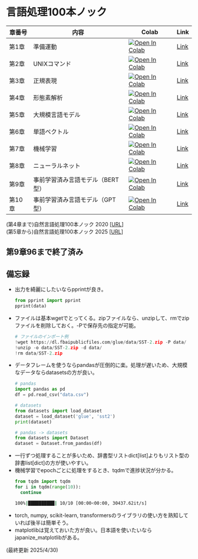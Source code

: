 # 言語処理100本ノック

| 章番号 | 内容                                | Colab | Link |
|--------|-------------------------------------|--------|--------|
| 第1章  | 準備運動                            | [![Open In Colab](https://colab.research.google.com/assets/colab-badge.svg)](https://colab.research.google.com/github/j329nish/100knocks/blob/main/chapter1.ipynb)| [Link](https://github.com/j329nish/100knocks/blob/main/chapter1.ipynb) |
| 第2章  | UNIXコマンド                        | [![Open In Colab](https://colab.research.google.com/assets/colab-badge.svg)](https://colab.research.google.com/github/j329nish/100knocks/blob/main/chapter2.ipynb)| [Link](https://github.com/j329nish/100knocks/blob/main/chapter2.ipynb) |
| 第3章  | 正規表現                            | [![Open In Colab](https://colab.research.google.com/assets/colab-badge.svg)](https://colab.research.google.com/github/j329nish/100knocks/blob/main/chapter3.ipynb)| [Link](https://github.com/j329nish/100knocks/blob/main/chapter3.ipynb) |
| 第4章  | 形態素解析                          | [![Open In Colab](https://colab.research.google.com/assets/colab-badge.svg)](https://colab.research.google.com/github/j329nish/100knocks/blob/main/chapter4.ipynb)| [Link](https://github.com/j329nish/100knocks/blob/main/chapter4.ipynb) |
| 第5章  | 大規模言語モデル                    | [![Open In Colab](https://colab.research.google.com/assets/colab-badge.svg)](https://colab.research.google.com/github/j329nish/100knocks/blob/main/chapter5.ipynb)| [Link](https://github.com/j329nish/100knocks/blob/main/chapter5.ipynb) |
| 第6章  | 単語ベクトル                        | [![Open In Colab](https://colab.research.google.com/assets/colab-badge.svg)](https://colab.research.google.com/github/j329nish/100knocks/blob/main/chapter6.ipynb)| [Link](https://github.com/j329nish/100knocks/blob/main/chapter6.ipynb) |
| 第7章  | 機械学習                            | [![Open In Colab](https://colab.research.google.com/assets/colab-badge.svg)](https://colab.research.google.com/github/j329nish/100knocks/blob/main/chapter7.ipynb)| [Link](https://github.com/j329nish/100knocks/blob/main/chapter7.ipynb) |
| 第8章  | ニューラルネット                    | [![Open In Colab](https://colab.research.google.com/assets/colab-badge.svg)](https://colab.research.google.com/github/j329nish/100knocks/blob/main/chapter8.ipynb)| [Link](https://github.com/j329nish/100knocks/blob/main/chapter8.ipynb) |
| 第9章  | 事前学習済み言語モデル（BERT型）    | [![Open In Colab](https://colab.research.google.com/assets/colab-badge.svg)](https://colab.research.google.com/github/j329nish/100knocks/blob/main/chapter9.ipynb)| [Link](https://github.com/j329nish/100knocks/blob/main/chapter9.ipynb) |
| 第10章 | 事前学習済み言語モデル（GPT型）     | [![Open In Colab](https://colab.research.google.com/assets/colab-badge.svg)](https://colab.research.google.com/github/j329nish/100knocks/blob/main/chapter10.ipynb)| [Link](https://github.com/j329nish/100knocks/blob/main/chapter10.ipynb) |

(第4章まで)自然言語処理100本ノック 2020 [[URL](https://nlp100.github.io/2020/ja/)]<br>
(第5章から)自然言語処理100本ノック 2025 [[URL](https://nlp100.github.io/2025/ja/)]<br>

## 第9章96まで終了済み

## 備忘録

- 出力を綺麗にしたいならpprintが良き。
  ```python
  from pprint import pprint
  pprint(data)
  ```
- ファイルは基本wgetでとってくる。zipファイルなら、unzipして、rmでzipファイルを削除しておく。-Pで保存先の指定が可能。
  ```python
  # ファイルのインポート例
  !wget https://dl.fbaipublicfiles.com/glue/data/SST-2.zip -P data/
  !unzip -o data/SST-2.zip -d data/
  !rm data/SST-2.zip
  ```
- データフレームを使うならpandasが圧倒的に楽。処理が遅いため、大規模なデータならdatasetsの方が良い。
  ```python
  # pandas
  import pandas as pd
  df = pd.read_csv("data.csv")

  # datasets
  from datasets import load_dataset
  dataset = load_dataset('glue', 'sst2')
  print(dataset)

  # pandas -> datasets
  from datasets import Dataset
  dataset = Dataset.from_pandas(df)
  ```
- 一行ずつ処理することが多いため、辞書型リストdict[list]よりもリスト型の辞書list[dict]の方が使いやすい。
- 機械学習でepochごとに処理をするとき、tqdmで進捗状況が分かる。
  ```python
  from tqdm import tqdm
  for i in tqdm(range(10)):
    continue
  ```
  ```bash
  100%|██████████| 10/10 [00:00<00:00, 30437.62it/s]
  ```
- torch, numpy, scikit-learn, transformersのライブラリの使い方を熟知していれば後半は簡単そう。
- matplotlibは覚えておいた方が良い。日本語を使いたいならjapanize_matplotlibがある。


(最終更新 2025/4/30)
